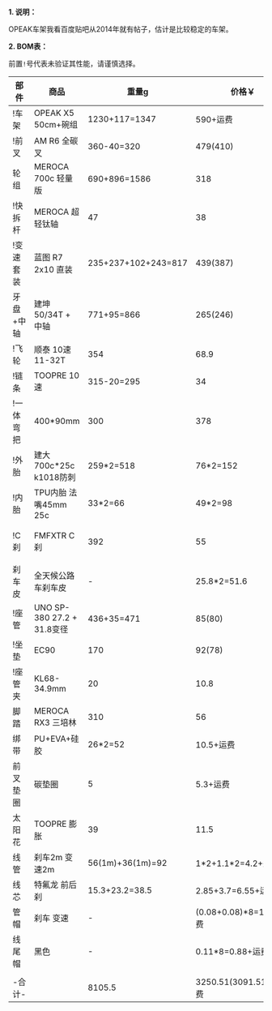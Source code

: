 **1. 说明：**

OPEAK车架我看百度贴吧从2014年就有帖子，估计是比较稳定的车架。

**2. BOM表：**

前置`!`号代表未验证其性能，请谨慎选择。

| 部件 | 商品 | 重量g | 价格￥ | 链接 |
| - | - | - | - | - |
| !车架 | OPEAK X5 50cm+碗组 | 1230+117=1347 | 590+运费 | [淘宝](https://item.taobao.com/item.htm?spm=a1z10.5-c.w4002-3801465620.13.13cf59105FPigZ&id=8212605690) |
| !前叉 | AM R6 全碳叉 | 360-40=320 | 479(410) | [淘宝](https://s.click.taobao.com/t?e=m%3D2%26s%3DRokeKVhnLiNw4vFB6t2Z2ueEDrYVVa64Dm1dJ6eadalyINtkUhsv0BoWcADJT2bDv1%2BtwD5Jb9zFTlrzds37%2FgLwMG9TgUkNcLWR2kup2vFNRq4euO%2Fww2MWGduSpLInDoqEt4dKdN30KBFKq4PCnznOSI1%2F8IMOKtgJC0FXep3NEPXytV9ALtCLThlbPuuZLb93Df8fOzgYFlWeO3C5f7bMl%2BtdP%2BK4n%2BaxHnBf665dK1Ch7c7Hv3KBj%2Bzg2fB%2FEyLuXUsCJttP7qa1tU3ZgS3jKrSQZrKg2Ri9Bm4jDHfA2uXdGkAj6iCdyJvQEiIPL33lFJev%2B6Q%3D&union_lens=lensId%3APUB%401694054941%402135e809_0b19_18a6d8b04b8_4fda%4001%40eyJmbG9vcklkIjozMTA2OSwiic3BtQiiI6Il9wb3J0YWxfdjJfdG9vbF9saW5rc19wYWdlX2hvbWVfaW5kZXhfaHRtIn0ie) |
| 轮组 | MEROCA 700c 轻量版 | 690+896=1586 | 318 | [天猫](https://s.click.taobao.com/t?e=m%3D2%26s%3DjoDztmlmTPFw4vFB6t2Z2ueEDrYVVa64MljcGUdc4HdyINtkUhsv0BoWcADJT2bDtwD2XxuhrgPFTlrzds37%2FgLwMG9TgUkNcLWR2kup2vFNRq4euO%2Fww2MWGduSpLInDoqEt4dKdN30KBFKq4PCnx4%2FMEUz7aVQ5R3vnK7gGdzEX1hlZoQF%2B%2F1SarTXhIOTUdDn0Cj7EhMrimwIkkr68cmlByTWhXuu1xZw8ATrQAGEXZlPUvhX%2F01CAasUJDUR2m1odvImS5y0zvIVVx%2BPc2%2F51BzEHetfR64YuvOYe%2BM0BZR61DeP2wyW7mQwqx7e&union_lens=lensId%3APUB%401694054962%4021043e97_0b6d_18a6d8b53b1_50af%4001%40eyJmbG9vcklkIjozMTA2OSwiic3BtQiiI6Il9wb3J0YWxfdjJfdG9vbF9saW5rc19wYWdlX2hvbWVfaW5kZXhfaHRtIn0ie) |
| !快拆杆 | MEROCA 超轻钛轴 | 47 | 38 | [天猫](https://s.click.taobao.com/t?e=m%3D2%26s%3D96uxjXH1Wg9w4vFB6t2Z2ueEDrYVVa64MljcGUdc4HdyINtkUhsv0BoWcADJT2bDcbxxYrKudDjFTlrzds37%2FgLwMG9TgUkNcLWR2kup2vFNRq4euO%2Fww2MWGduSpLInDoqEt4dKdN30KBFKq4PCnx4%2FMEUz7aVQ5R3vnK7gGdzEX1hlZoQF%2B%2F1SarTXhIOTUdDn0Cj7EhM0Q1okJKatlHcPPcfSr9fIOhNWi3isu4TQsYZRXg70Qoj7EIk0aDhCSkLLHIJPXpe0zvIVVx%2BPc2%2F51BzEHetfbCvd8raiu401KONhWRndjDmEMK4TxNIs&union_lens=lensId%3APUB%401694054981%402107e26b_0a72_18a6d8b9e38_8e15%4001%40eyJmbG9vcklkIjozMTA2OSwiic3BtQiiI6Il9wb3J0YWxfdjJfdG9vbF9saW5rc19wYWdlX2hvbWVfaW5kZXhfaHRtIn0ie) |
| !变速套装 | 蓝图 R7 2x10 直装 | 235+237+102+243=817 | 439(387) | [淘宝](https://item.taobao.com/item.htm?spm=a21n57.1.0.0.25f8523cTE4IFJ&id=655320398132&ns=1&abbucket=1#detail) |
| 牙盘+中轴 | 建坤 50/34T + 中轴 | 771+95=866 | 265(246) | [淘宝](https://s.click.taobao.com/t?e=m%3D2%26s%3DL8QEduR%2FN0Jw4vFB6t2Z2ueEDrYVVa64Dm1dJ6eadalyINtkUhsv0Ni8qRh2TUna2WFMbnqrtQLFTlrzds37%2FgLwMG9TgUkNcLWR2kup2vFNRq4euO%2Fww2MWGduSpLInDoqEt4dKdN30KBFKq4PCn%2F4bXX91ojar%2FqfLGM5skDaySbHmSI7wOmd1HQKKxkiFAVKvOBNtWvp6iDNTWN5SLMqQ8TZd4PY11k00ritfmCdRVqQgWLBWAwMps7dhR%2Fni%2FIfu8%2F7itpBweiXfaVH60dSopZirJ9MMDCwgJQxof5b9wDKAuIOvBMYOae24fhW0&union_lens=lensId%3APUB%401694055008%40212c48cb_0c65_18a6d8c071e_1d47%4001%40eyJmbG9vcklkIjozMTA2OSwiic3BtQiiI6Il9wb3J0YWxfdjJfdG9vbF9saW5rc19wYWdlX2hvbWVfaW5kZXhfaHRtIn0ie)、[淘宝](https://s.click.taobao.com/t?e=m%3D2%26s%3DlaeX%2Bjfvrn9w4vFB6t2Z2ueEDrYVVa64Dm1dJ6eadalyINtkUhsv0Ni8qRh2TUna0vUsOfu%2BbezFTlrzds37%2FgLwMG9TgUkNcLWR2kup2vFNRq4euO%2Fww2MWGduSpLInDoqEt4dKdN30KBFKq4PCn4dcwPvptYZwghdCobgzONCySbHmSI7wOmd1HQKKxkiFAVKvOBNtWvogNP5Ht%2FZLye20Lpi9agTnAKGYRVOGAM29TwKcsHa1z%2BrBt3HUtu7FX4YXxbhdy16PgysBSxHfUOXVLEPDWL24p%2Fwx3bRWK%2F6zLq%2FnRWnK1SGFCzYOOqAQ&union_lens=lensId%3APUB%401694055024%40210403f4_0a01_18a6d8c45b2_3cab%4001%40eyJmbG9vcklkIjozMTA2OSwiic3BtQiiI6Il9wb3J0YWxfdjJfdG9vbF9saW5rc19wYWdlX2hvbWVfaW5kZXhfaHRtIn0ie) |
| !飞轮 | 顺泰 10速 11-32T | 354 | 68.9 | [淘宝](https://s.click.taobao.com/t?e=m%3D2%26s%3DbQTg%2BNHcCYJw4vFB6t2Z2ueEDrYVVa64Dm1dJ6eadalyINtkUhsv0Ni8qRh2TUnazowW2RnPrXHFTlrzds37%2FgLwMG9TgUkNcLWR2kup2vFNRq4euO%2Fww2MWGduSpLInDoqEt4dKdN30KBFKq4PCn1izKXjKvTEgaLWTy9GDFUii1jMNxDhLMnotgd7NXRy%2F3OppJwt5etgpU6KDkWNu3kgM2K4fPZDTBUmHrvBhvkRyx%2BwOP6BP2HMLZXTmgHMQnPyb5qmg7DAYAFIc%2FbD%2Fi5GZ9wPRcXV%2BBfuqljaE3xpNzuMLUNyvdEHIT%2F5PBlcgyAUDYWOGayIhhQs2DjqgEA%3D%3D&union_lens=lensId%3APUB%401694055040%400b13f67e_0c8e_18a6d8c8792_443f%4001%40eyJmbG9vcklkIjozMTA2OSwiic3BtQiiI6Il9wb3J0YWxfdjJfdG9vbF9saW5rc19wYWdlX2hvbWVfaW5kZXhfaHRtIn0ie) |
| !链条 | TOOPRE 10速 | 315-20=295 | 34 | [淘宝](https://s.click.taobao.com/t?e=m%3D2%26s%3D1J75cFyf3i5w4vFB6t2Z2ueEDrYVVa64MljcGUdc4HdyINtkUhsv0Ni8qRh2TUnajTj4KK5tHIPFTlrzds37%2FgLwMG9TgUkNcLWR2kup2vFNRq4euO%2Fww2MWGduSpLInDoqEt4dKdN30KBFKq4PCnx4%2FMEUz7aVQFqr8%2BP8RY9WpasR2r0VZZv1SarTXhIOT%2FcbizUjsed%2BN4YTIMnOxSN7swDUtrVhnQD%2BEuYO9DZRfb4FEMkbtUOcC%2BVi%2BTRluXEUi0sDs%2BWdP7qa1tU3ZgS3jKrSQZrKg2Ri9Bm4jDHegZ4hAvgWL0bBAS8ZzndIdZZ55A6mwB3MhhQs2DjqgEA%3D%3D&union_lens=lensId%3APUB%401694055055%4021049f66_09f2_18a6d8cc064_562b%4001%40eyJmbG9vcklkIjozMTA2OSwiic3BtQiiI6Il9wb3J0YWxfdjJfdG9vbF9saW5rc19wYWdlX2hvbWVfaW5kZXhfaHRtIn0ie) |
| !一体弯把 | 400\*90mm | 300 | 378 | [淘宝](https://s.click.taobao.com/t?e=m%3D2%26s%3D%2F9OU9w18hjlw4vFB6t2Z2ueEDrYVVa64Dm1dJ6eadalyINtkUhsv0Ni8qRh2TUnaGcvgIVjTTAfFTlrzds37%2FgLwMG9TgUkNcLWR2kup2vFNRq4euO%2Fww2MWGduSpLInDoqEt4dKdN30KBFKq4PCn38qPwqzSd8M%2B%2BZwuGMIXxjNEPXytV9ALoS4zvCRUrquOhS6RpUQ6yrflw5dzHluvRFpIhl7oxCEYJ%2B3PO04qD69rAc4lRyPG6%2FXO1t8w1aw9LiK17UzUHqRmfcD0XF1fgX7qpY2hN8aTc7jC1Dcr3S4%2FApvI96NZkJGjbFZOfDDwXBQypuiJVWiZ%2BQMlGz6FQ%3D%3D&union_lens=lensId%3APUB%401694055071%4021059d4c_0bd8_18a6d8cfe08_e0b6%4001%40eyJmbG9vcklkIjozMTA2OSwiic3BtQiiI6Il9wb3J0YWxfdjJfdG9vbF9saW5rc19wYWdlX2hvbWVfaW5kZXhfaHRtIn0ie)、[淘宝](https://item.taobao.com/item.htm?spm=a21n57.1.0.0.543b523c2HWf5d&id=692305269619&ns=1&abbucket=1#detail) |
| !外胎 | 建大 700c\*25c k1018防刺 | 259\*2=518 | 76\*2=152 | [天猫](https://s.click.taobao.com/t?e=m%3D2%26s%3Dp02eB%2FfKJQ9w4vFB6t2Z2ueEDrYVVa64MljcGUdc4HdyINtkUhsv0Ni8qRh2TUnavWekjkRqk%2FvFTlrzds37%2FgLwMG9TgUkNcLWR2kup2vFNRq4euO%2Fww2MWGduSpLInDoqEt4dKdN30KBFKq4PCn5pSAJtZNLckGWtY2ESgBH%2FNEPXytV9ALq8XLr9cF0l0AOJ7n9hIYuTkWTPHo%2BXyovGnnmmoo9%2FqwEOSfE7UrXYZuYjI5oLdH12%2B7azlPE8QQafd5aX0Qf%2FS11QjhHaW33B6Jd9pUfrR1KilmKsn0wzOwDMfXFgMfmNT34gw07YROJN7NJTSBj5xKmPmpIKZsA%3D%3D&union_lens=lensId%3APUB%401694055095%402107e623_0b89_18a6d8d5b18_d6b6%4001%40eyJmbG9vcklkIjozMTA2OSwiic3BtQiiI6Il9wb3J0YWxfdjJfdG9vbF9saW5rc19wYWdlX2hvbWVfaW5kZXhfaHRtIn0ie) |
| !内胎 | TPU内胎 法嘴45mm 25c | 33\*2=66 | 49\*2=98 | [淘宝](https://s.click.taobao.com/t?e=m%3D2%26s%3DLJ4hsXHf1rpw4vFB6t2Z2ueEDrYVVa64Dm1dJ6eadalyINtkUhsv0Ni8qRh2TUnaRXndaNoL%2Fi7FTlrzds37%2FgLwMG9TgUkNcLWR2kup2vFNRq4euO%2Fww2MWGduSpLInDoqEt4dKdN30KBFKq4PCn79zTH%2BFF%2Bgn0jDPS4tnzH6i1jMNxDhLMiTdqMDI4bn8A7nVLENk%2FnZqljPLQiTdTOiT3zZYONyJZYQdU5IXbkDQLaHWPfvak5Nzv8c9rbL5jCYtYGASbzRUrFwjXfRKMROfYmExpA21hYuFeSgaZjIGJRimXS65GYqd5zTorAokxg5p7bh%2BFbQ%3D&union_lens=lensId%3APUB%401694055112%40212b8e63_0a56_18a6d8d9dc6_9854%4001%40eyJmbG9vcklkIjozMTA2OSwiic3BtQiiI6Il9wb3J0YWxfdjJfdG9vbF9saW5rc19wYWdlX2hvbWVfaW5kZXhfaHRtIn0ie) |
| !C刹 | FMFXTR C刹 | 392 | 55 | [天猫](https://s.click.taobao.com/t?e=m%3D2%26s%3DUNkZI1Z1MGxw4vFB6t2Z2ueEDrYVVa64MljcGUdc4HdyINtkUhsv0Ni8qRh2TUnaBN5yKlTo1ILFTlrzds37%2FgLwMG9TgUkNcLWR2kup2vFNRq4euO%2Fww2MWGduSpLInDoqEt4dKdN30KBFKq4PCnx4%2FMEUz7aVQeJhFnsYn4utsJ%2B%2B2VN3cwv1SarTXhIOT%2FcbizUjsed%2BgHeAPQwDlEYayTcudwese57J%2FGZeDuoiRr0mZgBQ2WqIdthaVhkM15yfoAGgbWTBP7qa1tU3ZgS3jKrSQZrKg2Ri9Bm4jDHegZ4hAvgWL0dR9zpKnKV4rPkNA0PYFg5ohhQs2DjqgEA%3D%3D&union_lens=lensId%3APUB%401694055124%40212c3e9e_0bb6_18a6d8dcccc_77a7%4001%40eyJmbG9vcklkIjozMTA2OSwiic3BtQiiI6Il9wb3J0YWxfdjJfdG9vbF9saW5rc19wYWdlX2hvbWVfaW5kZXhfaHRtIn0ie)、[淘宝](https://item.taobao.com/item.htm?spm=a1z10.5-c-s.w4002-23916658984.12.24e35f84giH15s&id=661930255543) |
| 刹车皮 | 全天候公路车刹车皮 | - | 25.8\*2=51.6 | [天猫](https://s.click.taobao.com/t?e=m%3D2%26s%3DbTD1Q0bN47hw4vFB6t2Z2ueEDrYVVa64MljcGUdc4HdyINtkUhsv0Ni8qRh2TUna0qJVyTo94SjFTlrzds37%2FgLwMG9TgUkNcLWR2kup2vFNRq4euO%2Fww2MWGduSpLInDoqEt4dKdN30KBFKq4PCnx4%2FMEUz7aVQ5R3vnK7gGdzEX1hlZoQF%2B%2F1SarTXhIOTUdDn0Cj7EhNt9h34V12MqvU9l65oi5esOEzaEpahYqtvYcI3CbZRrw1qlnTVl0nu4clQO0RjJsujO9AJYjY8CXJ%2BwEVkOqHF%2FasCdS0uCG6lu3JoMyPOALfqK1v6Bu2O&union_lens=lensId%3APUB%401694055145%40210720ba_09f8_18a6d8e21fa_d380%4001%40eyJmbG9vcklkIjozMTA2OSwiic3BtQiiI6Il9wb3J0YWxfdjJfdG9vbF9saW5rc19wYWdlX2hvbWVfaW5kZXhfaHRtIn0ie)、[1688](https://detail.1688.com/offer/578647183148.html) |
| !座管 | UNO SP-380 27.2 + 31.8变径 | 436+35=471 | 85(80) | [淘宝](https://s.click.taobao.com/t?e=m%3D2%26s%3Dl2ja0b4fP4Fw4vFB6t2Z2ueEDrYVVa64Dm1dJ6eadalyINtkUhsv0Ni8qRh2TUnaijNJEVZuO8DFTlrzds37%2FgLwMG9TgUkNcLWR2kup2vFNRq4euO%2Fww2MWGduSpLInDoqEt4dKdN30KBFKq4PCnznOSI1%2F8IMOKtgJC0FXep3NEPXytV9ALoS4zvCRUrquIL1iwMBjdox%2BDrBaFixM5mOtMnAl8JgMHGm3vqXrPbF1MsMgD9ryzgNM4lBLd1HDjCYtYGASbzRUrFwjXfRKMROfYmExpA2104bt%2FCh0HCZKVueWiGNwnz3mxbfto%2FVIrsoryzNsdWY%3D&union_lens=lensId%3APUB%401694055171%402105b34f_0a1e_18a6d8e852f_9035%4001%40eyJmbG9vcklkIjozMTA2OSwiic3BtQiiI6Il9wb3J0YWxfdjJfdG9vbF9saW5rc19wYWdlX2hvbWVfaW5kZXhfaHRtIn0ie) |
| !坐垫 | EC90 | 170 | 92(78) | [淘宝](https://item.taobao.com/item.htm?spm=a21n57.1.0.0.543b523c2HWf5d&id=654012332343&ns=1&abbucket=1#detail) |
| !座管夹 | KL68-34.9mm | 20 | 10.8 | [淘宝](https://s.click.taobao.com/t?e=m%3D2%26s%3DtheYlHNreJBw4vFB6t2Z2ueEDrYVVa64Dm1dJ6eadalyINtkUhsv0Ni8qRh2TUnamcnPgRfnxBPFTlrzds37%2FgLwMG9TgUkNcLWR2kup2vFNRq4euO%2Fww2MWGduSpLInDoqEt4dKdN30KBFKq4PCn%2BO2HcPx%2BFhpQ46xSzEN%2F0uySbHmSI7wOtef%2FroYqRldaEw2izIf4PA0ddvQWmX%2FX2voethwgmD%2BwzfAALJ9mHwTGYVDYMaFMwjnS5C36DEpozvQCWI2PAlyfsBFZDqhxXSFvSTZM%2B%2F4A13NwUW6D5vDEZnEqfAkQZzdhsCB2MFxDJbuZDCrHt4%3D&union_lens=lensId%3APUB%401694055198%4021075a3f_0a35_18a6d8ef114_c67d%4001%40eyJmbG9vcklkIjozMTA2OSwiic3BtQiiI6Il9wb3J0YWxfdjJfdG9vbF9saW5rc19wYWdlX2hvbWVfaW5kZXhfaHRtIn0ie) |
| 脚踏 | MEROCA RX3 三培林 | 310 | 56 | [淘宝](https://item.taobao.com/item.htm?spm=a1z09.2.0.0.49592e8dHzsX9P&id=682774886077&_u=61qg6u55522e) |
| 绑带 | PU+EVA+硅胶 | 26\*2=52 | 10.5+运费 | [1688](https://detail.1688.com/offer/650402099816.html) |
| 前叉垫圈 | 碳垫圈 | 5 | 5.3+运费 | [1688](https://detail.1688.com/offer/597981292186.html) |
| 太阳花 | TOOPRE 膨胀 | 39 | 11.5 | [天猫](https://s.click.taobao.com/t?e=m%3D2%26s%3D37ZtJfTHih5w4vFB6t2Z2ueEDrYVVa64MljcGUdc4HdyINtkUhsv0Ni8qRh2TUnacEJyGEErK9DFTlrzds37%2FgLwMG9TgUkNcLWR2kup2vFNRq4euO%2Fww2MWGduSpLInDoqEt4dKdN30KBFKq4PCnx4%2FMEUz7aVQFqr8%2BP8RY9WpasR2r0VZZv1SarTXhIOTUdDn0Cj7EhMTYgIO0QKZ6k%2B8yg8gOO4gXZByGPjTp7wFgYXqJkWPN5pZKLGcGKo6BKA9YfwO%2Fc20zvIVVx%2BPc2%2F51BzEHetfNNfp2ftM1ha37MC4377uvc9kxRRHfUqm&union_lens=lensId%3APUB%401694055257%4021312f09_0c1b_18a6d8fd544_98ac%4001%40eyJmbG9vcklkIjozMTA2OSwiic3BtQiiI6Il9wb3J0YWxfdjJfdG9vbF9saW5rc19wYWdlX2hvbWVfaW5kZXhfaHRtIn0ie) |
| 线管 | 刹车2m 变速2m | 56(1m)+36(1m)=92 | 1\*2+1.1\*2=4.2+运费 | [1688](https://s.click.1688.com/t?e=BA049C3094A99029D3512DF26E6FCDAF511A51CE6A554CA22B0078EFC8D6974766F7656F127EA4639C3C18A93C557272A2F21CDAD9127E48C9E046AAFA583720DECD81F4FAA2C4A3EE88DF51B5998389F07E2C81EA94C7779BEF7FC70E6D4182AABD2FAE4779DAEC4AC35174D978C9EDCFD550FD85771E8A7FAC35122D96D6FC) |
| 线芯 | 特氟龙 前后刹 | 15.3+23.2=38.5 | 2.85+3.7=6.55+运费 | [1688](https://s.click.1688.com/t?e=BA049C3094A99029D3512DF26E6FCDAF511A51CE6A554CA22B0078EFC8D6974766F7656F127EA463F0ACE120BD48D2B072635C32F43A1F4D9F02ECC65E7B833A35C7F2CDAB1F1C0BB5EFDAF83B1F8C2EF07E2C81EA94C7779BEF7FC70E6D418259F7592B4D5215EA3EEB1EA42300AE70595020E3CDF5227B0846A2EE962C69AD) |
| 管帽 | 刹车 变速 | - | (0.08+0.08)\*8=1.28+运费 | [1688](https://s.click.1688.com/t?e=BA049C3094A99029D3512DF26E6FCDAF511A51CE6A554CA22B0078EFC8D6974766F7656F127EA4639BC79B5647030B14CEB82B7BABA9B86805F84FE65C6701BFA896C425BBD6544E964A42C92E18D677F07E2C81EA94C7779BEF7FC70E6D418290DE5CEB38B11EE09E6CD6DE843582087D405D139AB750893A9B23EB00A5A18E) |
| 线尾帽 | 黑色 | - | 0.11\*8=0.88+运费 | [1688](https://detail.1688.com/offer/655504360366.html) |
| | | | | |
| -合计- | | 8105.5 | 3250.51(3091.51)+运费 | |
